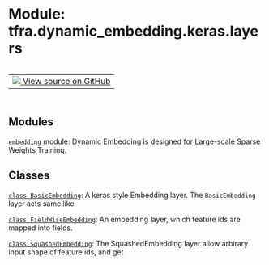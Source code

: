 <div itemscope itemtype="http://developers.google.com/ReferenceObject">
<meta itemprop="name" content="tfra.dynamic_embedding.keras.layers" />
<meta itemprop="path" content="Stable" />
</div>

# Module: tfra.dynamic_embedding.keras.layers


<table class="tfo-notebook-buttons tfo-api" align="left">

<td>
  <a target="_blank" href="https://github.com/tensorflow/recommenders-addons/tree/master/tensorflow_recommenders_addons/dynamic_embedding/python/keras/layers/__init__.py">
    <img src="https://www.tensorflow.org/images/GitHub-Mark-32px.png" />
    View source on GitHub
  </a>
</td></table>
<br/>
<br/>
<br/>
<br/>







## Modules

[`embedding`](../../../tfra/dynamic_embedding/keras/layers/embedding.md) module: Dynamic Embedding is designed for Large-scale Sparse Weights Training.

## Classes

[`class BasicEmbedding`](../../../tfra/dynamic_embedding/keras/layers/BasicEmbedding.md): A keras style Embedding layer. The `BasicEmbedding` layer acts same like

[`class FieldWiseEmbedding`](../../../tfra/dynamic_embedding/keras/layers/FieldWiseEmbedding.md): An embedding layer, which feature ids are mapped into fields.

[`class SquashedEmbedding`](../../../tfra/dynamic_embedding/keras/layers/SquashedEmbedding.md): The SquashedEmbedding layer allow arbirary input shape of feature ids, and get


